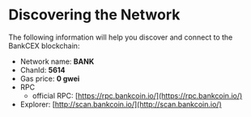 # Discovering the Network



The following information will help you discover and connect to the BankCEX blockchain:  &#x20;

* Network name: **BANK**
* ChanId: **5614**
* Gas price: **0 gwei**
* RPC
  * official RPC: [https://rpc.bankcoin.io/](https://rpc.bankcoin.io/)
* Explorer: [http://scan.bankcoin.io/](http://scan.bankcoin.io/)
